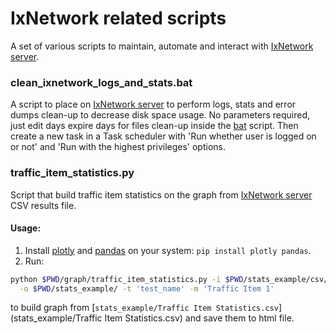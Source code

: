 IxNetwork related scripts
=========================

A set of various scripts to maintain, automate and interact with 
[IxNetwork server](https://support.ixiacom.com/version/ixnetwork-916).


### clean_ixnetwork_logs_and_stats.bat

A script to place on [IxNetwork server](https://support.ixiacom.com/version/ixnetwork-916) to perform logs, stats and
error dumps clean-up to decrease disk space usage. No parameters required, just edit days expire days for files 
clean-up inside the [bat](clean_ixnetwork_logs_and_stats.bat) script. Then create a new task in a Task scheduler with
'Run whether user is logged on or not' and 'Run with the highest privileges' options.


### traffic_item_statistics.py

Script that build traffic item statistics on the graph from 
[IxNetwork server](https://support.ixiacom.com/version/ixnetwork-916) CSV results file.

#### Usage:

1. Install [plotly](https://plotly.com/python/) and [pandas](https://pandas.pydata.org/) on your system:
`pip install plotly pandas`.
2. Run:
```bash
python $PWD/graph/traffic_item_statistics.py -i $PWD/stats_example/csv/Traffic\ Item\ Statistics.csv \
  -o $PWD/stats_example/ -t 'test_name' -m 'Traffic Item 1'
```
to build graph from [`stats_example/Traffic Item Statistics.csv`](stats_example/Traffic Item Statistics.csv) and 
save them to html file.
